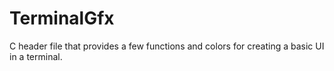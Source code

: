 # TerminalGfx
C header file that provides a few functions and colors for creating a basic UI in a terminal.
